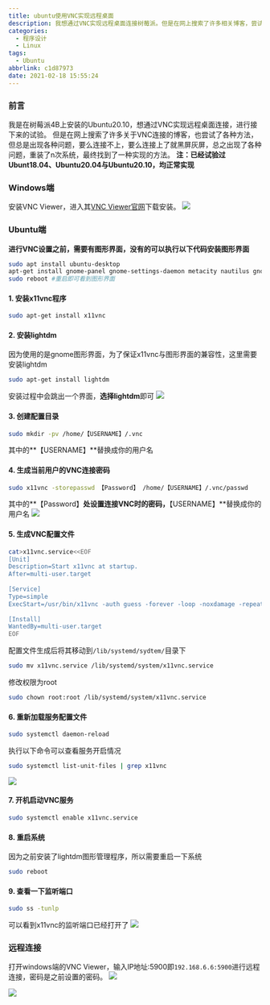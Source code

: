 ```yaml
---
title: ubuntu使用VNC实现远程桌面
description: 我想通过VNC实现远程桌面连接树莓派。但是在网上搜索了许多相关博客，尝试了各种方法，但总是出现各种问题，终于功夫不负有心人，我最终找到了一种实现的方法。
categories:
  - 程序设计
  - Linux
tags:
  - Ubuntu
abbrlink: c1d87973
date: 2021-02-18 15:55:24
---
```


### 前言
我是在树莓派4B上安装的Ubuntu20.10，想通过VNC实现远程桌面连接，进行接下来的试验。
但是在网上搜索了许多关于VNC连接的博客，也尝试了各种方法，但总是出现各种问题，要么连接不上，要么连接上了就黑屏灰屏，总之出现了各种问题，重装了n次系统，最终找到了一种实现的方法。
**注：已经试验过Ubunt18.04、Ubuntu20.04与Ubuntu20.10，均正常实现**
### Windows端
安装VNC Viewer，进入其[VNC Viewer官网](https://www.realvnc.com/en/connect/download/viewer/)下载安装。
![](https://img.mahaofei.com/img/202112231640381-ubuntu-vnc-1.png)

### Ubuntu端
**进行VNC设置之前，需要有图形界面，没有的可以执行以下代码安装图形界面**

```bash
sudo apt install ubuntu-desktop
apt-get install gnome-panel gnome-settings-daemon metacity nautilus gnome-terminal
sudo reboot #重启即可看到图形界面
```
#### 1. 安装x11vnc程序
```bash
sudo apt-get install x11vnc
```
#### 2. 安装lightdm
因为使用的是gnome图形界面，为了保证x11vnc与图形界面的兼容性，这里需要安装lightdm
```bash
sudo apt-get install lightdm
```
安装过程中会跳出一个界面，**选择lightdm**即可
![](https://img.mahaofei.com/img/202112231640773-ubuntu-vnc-2.png)

#### 3. 创建配置目录
```bash
sudo mkdir -pv /home/【USERNAME】/.vnc
```
其中的**【USERNAME】**替换成你的用户名
#### 4. 生成当前用户的VNC连接密码
```bash
sudo x11vnc -storepasswd 【Password】 /home/【USERNAME】/.vnc/passwd
```
其中的**【Password】**处设置连接VNC时的密码，**【USERNAME】**替换成你的用户名
![](https://img.mahaofei.com/img/202112231641706-ubuntu-vnc-3.png)

#### 5. 生成VNC配置文件
```bash
cat>x11vnc.service<<EOF
[Unit] 
Description=Start x11vnc at startup. 
After=multi-user.target 
 
[Service] 
Type=simple 
ExecStart=/usr/bin/x11vnc -auth guess -forever -loop -noxdamage -repeat -rfbauth /home/【USERNAME】/.vnc/passwd -rfbport 5900 -shared 
 
[Install] 
WantedBy=multi-user.target
EOF
```
配置文件生成后将其移动到`/lib/systemd/sydtem/`目录下
```bash
sudo mv x11vnc.service /lib/systemd/system/x11vnc.service
```
修改权限为root
```bash
sudo chown root:root /lib/systemd/system/x11vnc.service
```
#### 6. 重新加载服务配置文件
```bash
sudo systemctl daemon-reload
```
执行以下命令可以查看服务开启情况
```bash
sudo systemctl list-unit-files | grep x11vnc
```
![](https://img.mahaofei.com/img/202112231641384-ubuntu-vnc-4.png)
#### 7. 开机启动VNC服务
```bash
sudo systemctl enable x11vnc.service
```
#### 8. 重启系统
因为之前安装了lightdm图形管理程序，所以需要重启一下系统
```bash
sudo reboot
```
#### 9. 查看一下监听端口
```bash
sudo ss -tunlp
```
可以看到x11vnc的监听端口已经打开了
![](https://img.mahaofei.com/img/202112231641133-ubuntu-vnc-5.png)

### 远程连接

打开windows端的VNC Viewer，输入IP地址:5900即`192.168.6.6:5900`进行远程连接，密码是之前设置的密码。
![](https://img.mahaofei.com/img/202112231641205-ubuntu-vnc-6.png)

![](https://img.mahaofei.com/img/202112231642992-ubuntu-vnc-7.png)